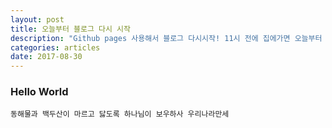 ```yaml
---
layout: post
title: 오늘부터 블로그 다시 시작
description: "Github pages 사용해서 블로그 다시시작! 11시 전에 집에가면 오늘부터 난 인간이 아니다!!"
categories: articles
date: 2017-08-30
---
```

### Hello World

```동해물과 백두산이 마르고 닳도록 하나님이 보우하사 우리나라만세```